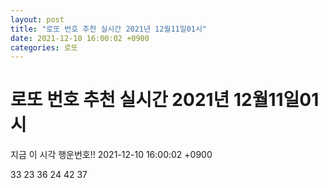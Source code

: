 ```yaml
---
layout: post
title: "로또 번호 추천 실시간 2021년 12월11일01시"
date: 2021-12-10 16:00:02 +0900
categories: 로또
---
```


# 로또 번호 추천 실시간 2021년 12월11일01시

지금 이 시각 행운번호!! 2021-12-10 16:00:02 +0900

 33  23  36  24  42  37 

